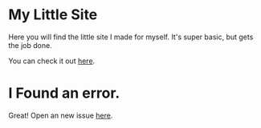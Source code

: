 # My Little Site

Here you will find the little site I made for myself.
It's super basic, but gets the job done.

You can check it out [here](https://www.blainecantrell.com).

# I Found an error.

Great! Open an new issue [here](https://github.com/Whatchamazog/Site/issues).
